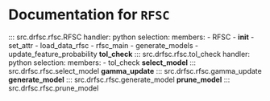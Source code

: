 # Documentation for `RFSC`

::: src.drfsc.rfsc.RFSC
    handler: python
    selection:
        members:
        - RFSC
        - __init__
        - set_attr
        - load_data_rfsc
        - rfsc_main
        - generate_models
        - update_feature_probability
**tol_check**
::: src.drfsc.rfsc.tol_check
    handler: python
    selection:
        members:
        - tol_check
**select_model**
::: src.drfsc.rfsc.select_model
**gamma_update**
::: src.drfsc.rfsc.gamma_update
**generate_model**
::: src.drfsc.rfsc.generate_model
**prune_model**
::: src.drfsc.rfsc.prune_model
